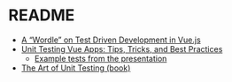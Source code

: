  # README

 - [A “Wordle” on Test Driven Development in Vue.js](https://vueschool.io/courses/a-wordle-on-test-driven-development-in-vue-js)
 - [Unit Testing Vue Apps: Tips, Tricks, and Best Practices](https://www.youtube.com/watch?v=iD_d3jTJxxU&ab_channel=VueMastery)
   - [Example tests from the presentation](https://github.com/bethqiang/vueconf-2022-demo-app/tree/main/src)
 - [The Art of Unit Testing (book)](https://github.com/dashpradeep99/https-github.com-miguellgt-books/blob/master/tdd%20%2B%20bdd/the-art-of-unit-testing.pdf)
 
